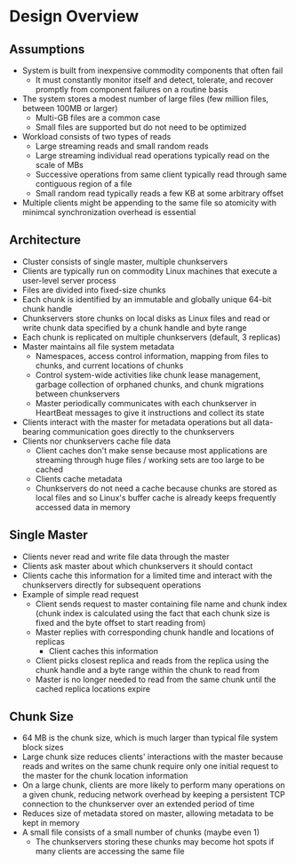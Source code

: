 # Design Overview

## Assumptions

* System is built from inexpensive commodity components that often fail
  * It must constantly monitor itself and detect, tolerate, and recover promptly from component failures on a routine basis
* The system stores a modest number of large files (few million files, between 100MB or larger)
  * Multi-GB files are a common case
  * Small files are supported but do not need to be optimized
* Workload consists of two types of reads
  * Large streaming reads and small random reads
  * Large streaming individual read operations typically read on the scale of MBs
  * Successive operations from same client typically read through same contiguous region of a file
  * Small random read typically reads a few KB at some arbitrary offset
* Multiple clients might be appending to the same file so atomicity with minimcal synchronization overhead is essential

## Architecture

* Cluster consists of single master, multiple chunkservers
* Clients are typically run on commodity Linux machines that execute a user-level server process
* Files are divided into fixed-size chunks
* Each chunk is identified by an immutable and globally unique 64-bit chunk handle
* Chunkservers store chunks on local disks as Linux files and read or write chunk data specified by a chunk handle and byte range
* Each chunk is replicated on multiple chunkservers (default, 3 replicas)
* Master maintains all file system metadata
  * Namespaces, access control information, mapping from files to chunks, and current locations of chunks
  * Control system-wide activities like chunk lease management, garbage collection of orphaned chunks, and chunk migrations between chunkservers
  * Master periodically communicates with each chunkserver in HeartBeat messages to give it instructions and collect its state
* Clients interact with the master for metadata operations but all data-bearing communication goes directly to the chunkservers
* Clients nor chunkservers cache file data
  * Client caches don't make sense because most applications are streaming through huge files / working sets are too large to be cached
  * Clients cache metadata
  * Chunkservers do not need a cache because chunks are stored as local files and so Linux's buffer cache is already keeps frequently accessed data in memory

## Single Master

* Clients never read and write file data through the master
* Clients ask master about which chunkservers it should contact
* Clients cache this information for a limited time and interact with the chunkservers directly for subsequent operations
* Example of simple read request
  * Client sends request to master containing file name and chunk index (chunk index is calculated using the fact that each chunk size is fixed and the byte offset to start reading from)
  * Master replies with corresponding chunk handle and locations of replicas
    * Client caches this information
  * Client picks closest replica and reads from the replica using the chunk handle and a byte range within the chunk to read from
  * Master is no longer needed to read from the same chunk until the cached replica locations expire

## Chunk Size

* 64 MB is the chunk size, which is much larger than typical file system block sizes
* Large chunk size reduces clients' interactions with the master because reads and writes on the same chunk require only one initial request to the master for the chunk location information
* On a large chunk, clients are more likely to perform many operations on a given chunk, reducing network overhead by keeping a persistent TCP connection to the chunkserver over an extended period of time
* Reduces size of metadata stored on master, allowing metadata to be kept in memory
* A small file consists of a small number of chunks (maybe even 1)
  * The chunkservers storing these chunks may become hot spots if many clients are accessing the same file
